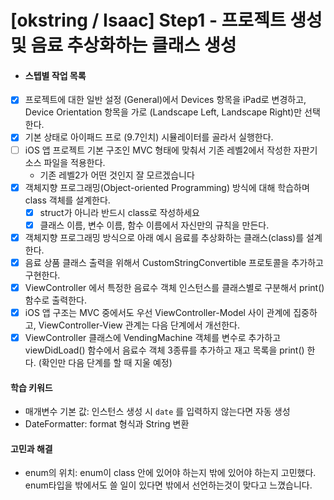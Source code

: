 # [okstring / Isaac] Step1 - 프로젝트 생성 및 음료 추상화하는 클래스 생성



- #### 스텝별 작업 목록

- [x] 프로젝트에 대한 일반 설정 (General)에서 Devices 항목을 iPad로 변경하고, Device Orientation 항목을 가로 (Landscape Left, Landscape Right)만 선택한다.
- [x] 기본 상태로 아이패드 프로 (9.7인치) 시뮬레이터를 골라서 실행한다.
- [ ] iOS 앱 프로젝트 기본 구조인 MVC 형태에 맞춰서 기존 레벨2에서 작성한 자판기 소스 파일을 적용한다.
  - 기존 레벨2가 어떤 것인지 잘 모르겠습니다 
- [x] 객체지향 프로그래밍(Object-oriented Programming) 방식에 대해 학습하며 class 객체를 설계한다.
  - [x] struct가 아니라 반드시 class로 작성하세요
  - [x] 클래스 이름, 변수 이름, 함수 이름에서 자신만의 규칙을 만든다.
- [x] 객체지향 프로그래밍 방식으로 아래 예시 음료를 추상화하는 클래스(class)를 설계한다.
- [x] 음료 상품 클래스 출력을 위해서 CustomStringConvertible 프로토콜을 추가하고 구현한다.
- [x] ViewController 에서 특정한 음료수 객체 인스턴스를 클래스별로 구분해서 print() 함수로 출력한다.
- [x] iOS 앱 구조는 MVC 중에서도 우선 ViewController-Model 사이 관계에 집중하고, ViewController-View 관계는 다음 단계에서 개선한다.
- [x] ViewController 클래스에 VendingMachine 객체를 변수로 추가하고 viewDidLoad() 함수에서 음료수 객체 3종류를 추가하고 재고 목록을 print() 한다. (확인만 다음 단계를 할 때 지울 예정)

#### 학습 키워드

- 매개변수 기본 값: 인스턴스 생성 시  `date` 를 입력하지 않는다면 자동 생성
- DateFormatter: format 형식과 String 변환

#### 고민과 해결

- enum의 위치: enum이 class 안에 있어야 하는지 밖에 있어야 하는지 고민했다. enum타입을 밖에서도 쓸 일이 있다면 밖에서 선언하는것이 맞다고 느꼈습니다.



